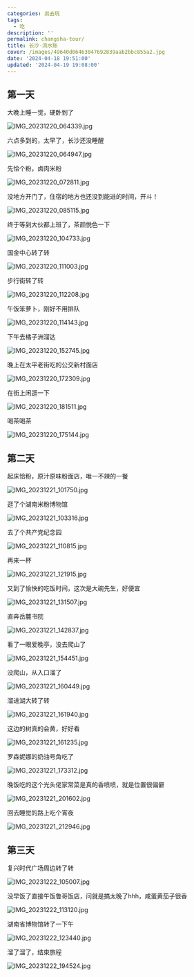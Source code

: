 ```yaml
---
categories: 出去玩
tags:
  - 吃
description: ''
permalink: changsha-tour/
title: 长沙-流水账
cover: /images/49640d06463047692839aab2bbc855a2.jpg
date: '2024-04-18 19:51:00'
updated: '2024-04-19 19:08:00'
---
```


## 第一天


大晚上睡一觉，硬卧到了


![IMG_20231220_064339.jpg](/images/57c1d56ea676e2741854ff91c3023307.jpg)


六点多到的，太早了，长沙还没睡醒


![IMG_20231220_064947.jpg](/images/9971c3d92b9dfd67003fa11ad9f97cc5.jpg)


先恰个粉，卤肉米粉


![IMG_20231220_072811.jpg](/images/3e4e6239019d076b4973fd53a198bd5f.jpg)


没地方开门了，住宿的地方也还没到能进的时间，开斗！


![IMG_20231220_085115.jpg](/images/c85ca0d6b6288904f24e8a076b8555df.jpg)


终于等到大伙都上班了，茶颜悦色一下


![IMG_20231220_104733.jpg](/images/ca2eed8a82c5f488a2f086fd57df045e.jpg)


国金中心转了转


![IMG_20231220_111003.jpg](/images/7b38ff9a307e8c420d73b22b4a6dbfd4.jpg)


步行街转了转


![IMG_20231220_112208.jpg](https://prod-files-secure.s3.us-west-2.amazonaws.com/73ebea30-46e7-41a3-9efa-725da4be22e9/0fd89efd-f34c-41cc-a058-4cac16e5eed8/IMG_20231220_112208.jpg?X-Amz-Algorithm=AWS4-HMAC-SHA256&X-Amz-Content-Sha256=UNSIGNED-PAYLOAD&X-Amz-Credential=AKIAT73L2G45HZZMZUHI%2F20240419%2Fus-west-2%2Fs3%2Faws4_request&X-Amz-Date=20240419T111113Z&X-Amz-Expires=3600&X-Amz-Signature=e73173cdd6139a7e3e546ff6ea49b05294280b1c9366b486eb4a435352677864&X-Amz-SignedHeaders=host&x-id=GetObject)


午饭笨萝卜，刚好不用排队


![IMG_20231220_114143.jpg](/images/e80098b587c8af147405ed496533208f.jpg)


下午去橘子洲溜达


![IMG_20231220_152745.jpg](/images/fc35f160331735812c0eb06d28f0fba1.jpg)


晚上在太平老街吃的公交新村面店


![IMG_20231220_172309.jpg](/images/650d5cb489f1fdfbcd9c150d8cce70f0.jpg)


在街上闲逛一下


![IMG_20231220_181511.jpg](/images/cd0a9d3172e81fcc39b0a67ca67a9e6d.jpg)


喝茶喝茶


![IMG_20231220_175144.jpg](/images/cf2f936f46d44f1c0b1e216689245576.jpg)


## 第二天


起床恰粉，原汁原味粉面店，唯一不辣的一餐


![IMG_20231221_101750.jpg](/images/16f2c35bc28c285fdafad5d9a793796a.jpg)


逛了个湖南米粉博物馆


![IMG_20231221_103316.jpg](/images/2f9efc1c46f666626f8e75d9e36b9d36.jpg)


去了个共产党纪念园


![IMG_20231221_110815.jpg](/images/5895630632d6b991b53165a64f9086ef.jpg)


再来一杯


![IMG_20231221_121915.jpg](/images/09194749cd759cc9579529694df6123f.jpg)


又到了愉快的吃饭时间，这次是大碗先生，好便宜


![IMG_20231221_131507.jpg](/images/20ab7bbed4e08b71ce3c535a86222b1f.jpg)


直奔岳麓书院


![IMG_20231221_142837.jpg](https://prod-files-secure.s3.us-west-2.amazonaws.com/73ebea30-46e7-41a3-9efa-725da4be22e9/e9024ef0-d513-4362-8e05-73123b285ee1/IMG_20231221_142837.jpg?X-Amz-Algorithm=AWS4-HMAC-SHA256&X-Amz-Content-Sha256=UNSIGNED-PAYLOAD&X-Amz-Credential=AKIAT73L2G45HZZMZUHI%2F20240419%2Fus-west-2%2Fs3%2Faws4_request&X-Amz-Date=20240419T111113Z&X-Amz-Expires=3600&X-Amz-Signature=834aba914a72fd45c579cc8806805701eb7af9a0439e4ec2f09f3221df1df712&X-Amz-SignedHeaders=host&x-id=GetObject)


看了一眼爱晚亭，没去爬山了


![IMG_20231221_154451.jpg](https://prod-files-secure.s3.us-west-2.amazonaws.com/73ebea30-46e7-41a3-9efa-725da4be22e9/143ba1b2-d550-4a55-9cf6-72f36e49c196/IMG_20231221_154451.jpg?X-Amz-Algorithm=AWS4-HMAC-SHA256&X-Amz-Content-Sha256=UNSIGNED-PAYLOAD&X-Amz-Credential=AKIAT73L2G45HZZMZUHI%2F20240419%2Fus-west-2%2Fs3%2Faws4_request&X-Amz-Date=20240419T111113Z&X-Amz-Expires=3600&X-Amz-Signature=abf04fd582c13b71b145f392429e11a2b1ca6c5264217fb2267276a02076a097&X-Amz-SignedHeaders=host&x-id=GetObject)


没爬山，从入口溜了


![IMG_20231221_160449.jpg](https://prod-files-secure.s3.us-west-2.amazonaws.com/73ebea30-46e7-41a3-9efa-725da4be22e9/f0f52a33-dbf5-4484-ae66-ee14a9386d8c/IMG_20231221_160449.jpg?X-Amz-Algorithm=AWS4-HMAC-SHA256&X-Amz-Content-Sha256=UNSIGNED-PAYLOAD&X-Amz-Credential=AKIAT73L2G45HZZMZUHI%2F20240419%2Fus-west-2%2Fs3%2Faws4_request&X-Amz-Date=20240419T111113Z&X-Amz-Expires=3600&X-Amz-Signature=e15bd67bac9d38042cf5aa8567b6d45cf411d586c333fe5402c3721c8bbd6b27&X-Amz-SignedHeaders=host&x-id=GetObject)


溜进湖大转了转


![IMG_20231221_161940.jpg](/images/993a3aefb6e257e3877c98a9570092cf.jpg)


这边的树真的会黄，好好看


![IMG_20231221_161235.jpg](/images/28f85b5e881703c7fff06c005fe1f4af.jpg)


罗森妮娜的奶油号角吃了


![IMG_20231221_173312.jpg](/images/ffbb75dda17299a409e61fb428a9b27b.jpg)


晚饭吃的这个光头佬家常菜是真的香喷喷，就是位置很偏僻


![IMG_20231221_201602.jpg](https://prod-files-secure.s3.us-west-2.amazonaws.com/73ebea30-46e7-41a3-9efa-725da4be22e9/39e27ddd-14eb-4e33-9931-69b4795b08ed/IMG_20231221_201602.jpg?X-Amz-Algorithm=AWS4-HMAC-SHA256&X-Amz-Content-Sha256=UNSIGNED-PAYLOAD&X-Amz-Credential=AKIAT73L2G45HZZMZUHI%2F20240419%2Fus-west-2%2Fs3%2Faws4_request&X-Amz-Date=20240419T111114Z&X-Amz-Expires=3600&X-Amz-Signature=3adb3ff24b0bade884e7fcba9dd599608f8f1e4723087822ef77a51c10cef838&X-Amz-SignedHeaders=host&x-id=GetObject)


回去睡觉的路上吃个宵夜


![IMG_20231221_212946.jpg](/images/aeb11953912ad7147eaac4b774547dfd.jpg)


## 第三天


复兴时代广场周边转了转


![IMG_20231222_105007.jpg](/images/f026a15960d44435e69af6c213dcbd29.jpg)


没早饭了直接午饭鲁哥饭店，问就是搞太晚了hhh，咸蛋黄茄子很香


![IMG_20231222_113120.jpg](/images/1efcb038dad1a0eaeabe54a2dca18045.jpg)


湖南省博物馆转了一下午


![IMG_20231222_123440.jpg](https://prod-files-secure.s3.us-west-2.amazonaws.com/73ebea30-46e7-41a3-9efa-725da4be22e9/28bc2a2f-13b5-4821-b52a-0291a6cbcd5d/IMG_20231222_123440.jpg?X-Amz-Algorithm=AWS4-HMAC-SHA256&X-Amz-Content-Sha256=UNSIGNED-PAYLOAD&X-Amz-Credential=AKIAT73L2G45HZZMZUHI%2F20240419%2Fus-west-2%2Fs3%2Faws4_request&X-Amz-Date=20240419T111114Z&X-Amz-Expires=3600&X-Amz-Signature=34140761da047c0153f870011ac721e74e918bb92e9764afe43e8a73afee5a8f&X-Amz-SignedHeaders=host&x-id=GetObject)


溜了溜了，结束旅程


![IMG_20231222_194524.jpg](/images/f17935bf4291214bb739e75d8f7168de.jpg)

